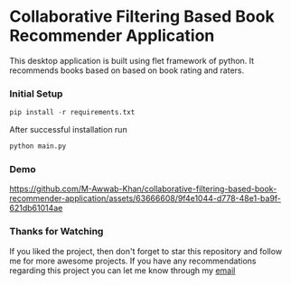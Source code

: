 # Collaborative Filtering Based Book Recommender Application
This desktop application is built using flet framework of python. It recommends books based on based on book rating and raters.
### Initial Setup
```python
pip install -r requirements.txt
```
After successful installation run
```python
python main.py
```
### Demo
https://github.com/M-Awwab-Khan/collaborative-filtering-based-book-recommender-application/assets/63666608/9f4e1044-d778-48e1-ba9f-621db61014ae

### Thanks for Watching
If you liked the project, then don't forget to star this repository and follow me for more awesome projects. If you have any recommendations regarding this project you can let me know through my [email](mailto:mawwabkhank2006@gmail.com)
